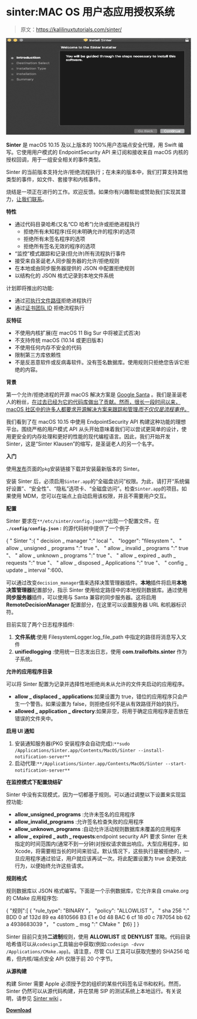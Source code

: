 # sinter:MAC OS 用户态应用授权系统

> 原文：<https://kalilinuxtutorials.com/sinter/>

[![Sinter : User-Mode Application Authorization System For MacOS](img//4faf742a428e06fbd6f35b1a59a7fafd.png "Sinter : User-Mode Application Authorization System For MacOS")](https://1.bp.blogspot.com/-k6ipcz_ApJM/X0Z1_CLSOoI/AAAAAAAAHbI/08X3pTKwcyktOp-qysayQBinfdMD9JmWQCLcBGAsYHQ/s728/Sinter.png)

**Sinter** 是 macOS 10.15 及以上版本的 100%用户态端点安全代理，用 Swift 编写。它使用用户模式的 EndpointSecurity API 来订阅和接收来自 macOS 内核的授权回调，用于一组安全相关的事件类型。

Sinter 的当前版本支持允许/拒绝流程执行；在未来的版本中，我们打算支持其他类型的事件，如文件、套接字和内核事件。

烧结是一项正在进行的工作。欢迎反馈。如果你有兴趣帮助或赞助我们实现其潜力，[让我们联系](https://www.trailofbits.com/contact/)。

**特性**

*   通过代码目录哈希(又名“CD 哈希”)允许或拒绝进程执行
    *   拒绝所有未知程序(任何未明确允许的程序)的选项
    *   拒绝所有未签名程序的选项
    *   拒绝所有签名无效的程序的选项
*   “监控”模式跟踪和记录(但允许)所有流程执行事件
*   接受来自圣诞老人同步服务器的允许/拒绝规则
*   在本地或由同步服务器提供的 JSON 中配置拒绝规则
*   以结构化的 JSON 格式记录到本地文件系统

计划即将推出的功能:

*   通过[可执行文件路径](https://github.com/trailofbits/sinter/issues/17)拒绝进程执行
*   通过[证书团队 ID](https://github.com/trailofbits/sinter/issues/4) 拒绝流程执行

**反特征**

*   不使用内核扩展(在 macOS 11 Big Sur 中将被正式否决)
*   不支持传统 macOS (10.14 或更旧版本)
*   不使用任何内存不安全的代码
*   限制第三方库依赖性
*   不是反恶意软件或反病毒软件。没有签名数据库。使用规则只拒绝您告诉它拒绝的内容。

**背景**

第一个允许/拒绝进程的开源 macOS 解决方案是 [Google Santa](https://github.com/google/santa) 。我们是圣诞老人的粉丝，[在过去已经为它的代码库做出了贡献。然而，很长一段时间以来，macOS 社区中的许多人都要求开源解决方案来跟踪和管理*而不仅仅是流程事件。*](https://github.com/google/santa/pulls?q=is%3Apr+is%3Aclosed+author%3Aalessandrogario)

我们看到了在 macOS 10.15 中使用 EndpointSecurity API 构建这种功能的理想平台。围绕严格的用户模式 API 从头开始意味着我们可以尝试更简单的设计，使用更安全的内存处理和更好的性能的现代编程语言。因此，我们开始开发 Sinter，这是“Sinter Klausen”的缩写，是圣诞老人的另一个名字。

**入门**

使用[发布](https://github.com/trailofbits/sinter/releases)页面的`pkg`安装链接下载并安装最新版本的 Sinter。

安装 Sinter 后，必须启用`Sinter.app`的“全磁盘访问”权限。为此，请打开“系统偏好设置”、“安全性”、“隐私”选项卡、“全磁盘访问”。检查`Sinter.app`的项目。如果使用 MDM，您可以在端点上自动启用该权限，并且不需要用户交互。

**配置**

Sinter 要求在`**/etc/sinter/config.json**`出现一个配置文件。在 **`./config/config.json` :** 的源代码树中提供了一个例子

{
" Sinter ":{
" decision _ manager ":" local "、
"logger": "filesystem "、
" allow _ unsigned _ programs ":" true "、
" allow _ invalid _ programs ":" true "、
" allow _ unknown _ programs ":" true "、
" allow _ expired _ auth _ requests ":" true "、
" allow _ disposed _ Applications ":" true "、
" config _ update _ interval ":600、

可以通过改变`decision_manager`值来选择决策管理器插件。**本地**插件将启用**本地决策管理器**配置部分，指示 Sinter 使用给定路径中的本地规则数据库。通过使用**同步服务器**插件，可以使用与 Santa 兼容的同步服务器。这将启用 **RemoteDecisionManager** 配置部分，在这里可以设置服务器 URL 和机器标识符。

目前实现了两个日志程序插件:

1.  **文件系统**:使用 FilesystemLogger.log_file_path 中指定的路径将消息写入文件
2.  **unifiedlogging** :使用统一日志发出日志，使用 **com.trailofbits.sinter** 作为子系统。

**允许的应用程序目录**

可以将 Sinter 配置为记录并选择性地拒绝尚未从允许的文件夹启动的应用程序。

*   **allow _ displaced _ applications**:如果设置为 true，错位的应用程序只会产生一个警告。如果设置为 false，则拒绝任何不是从有效路径开始的执行。
*   **allowed _ application _ directory**:如果非空，将用于确定应用程序是否放在错误的文件夹中。

**启用 UI 通知**

1.  安装通知服务器(PKG 安装程序会自动完成):`**sudo /Applications/Sinter.app/Contents/MacOS/Sinter --install-notification-server**`
2.  启动代理:`**/Applications/Sinter.app/Contents/MacOS/Sinter --start-notification-server**`

**在监控模式下配置烧结矿**

Sinter 中没有实现模式，因为一切都基于规则。可以通过调整以下设置来实现监控功能:

*   **allow_unsigned_programs** :允许未签名的应用程序
*   **allow_invalid_programs** :允许签名检查失败的应用程序
*   **allow_unknown_programs** :自动允许活动规则数据库未覆盖的应用程序
*   **allow _ expired _ auth _ requests**:endpoint security API 要求 Sinter 在未指定的时间范围内(通常不到一分钟)对授权请求做出响应。大型应用程序，如 Xcode，将需要相当长的时间来验证。默认情况下，这些执行是被拒绝的，一旦应用程序通过验证，用户就应该再试一次。将此配置设置为 true 会更改此行为，以便始终允许这些请求。

**规则格式**

规则数据库以 JSON 格式编写。下面是一个示例数据库，它允许来自 cmake.org 的 CMake 应用程序包:

{
"规则":[
{
"rule_type": "BINARY "，
"policy": "ALLOWLIST "，
" sha 256 ":" BDD 0 af 132d 89 ea 4810566 B3 E1 e 0d 48 BAC 6 cf 18 d0 c 787054 bb 62 a 4938683039 "，
" custom _ msg ":" CMake "【t6}
]
}

Sinter 目前只支持**二进制**规则，使用 **ALLOWLIST** 或 **DENYLIST** 策略。代码目录哈希值可以从`codesign`工具输出中获取(例如:`codesign -dvvv /Applications/CMake.app`)。请注意，尽管 CLI 工具可以获取完整的 SHA256 哈希，但内核/端点安全 API 仅限于前 20 个字节。

**从源构建**

构建 Sinter 需要 Apple 必须授予您的组织的某些代码签名证书和权利。然而，Sinter 仍然可以从源代码构建，并在禁用 SIP 的测试系统上本地运行。有关说明，请参见 [Sinter wiki](https://github.com/trailofbits/sinter/wiki) 。

[**Download**](https://github.com/trailofbits/sinter)